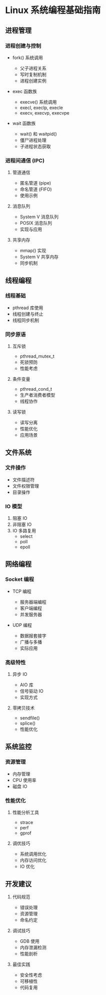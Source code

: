 # Linux 系统编程基础指南

## 进程管理
### 进程创建与控制
- fork() 系统调用
  - 父子进程关系
  - 写时复制机制
  - 进程创建实例

- exec 函数族
  - execve() 系统调用
  - execl, execlp, execle
  - execv, execvp, execvpe

- wait 函数族
  - wait() 和 waitpid()
  - 僵尸进程处理
  - 子进程状态获取

### 进程间通信 (IPC)
1. 管道通信
   - 匿名管道 (pipe)
   - 命名管道 (FIFO)
   - 使用示例

2. 消息队列
   - System V 消息队列
   - POSIX 消息队列
   - 实现与应用

3. 共享内存
   - mmap() 实现
   - System V 共享内存
   - 同步机制

## 线程编程
### 线程基础
- pthread 库使用
- 线程创建与终止
- 线程同步机制

### 同步原语
1. 互斥锁
   - pthread_mutex_t
   - 死锁预防
   - 性能考虑

2. 条件变量
   - pthread_cond_t
   - 生产者消费者模型
   - 线程协作

3. 读写锁
   - 读写分离
   - 性能优化
   - 应用场景

## 文件系统
### 文件操作
- 文件描述符
- 文件权限管理
- 目录操作

### IO 模型
1. 阻塞 IO
2. 非阻塞 IO
3. IO 多路复用
   - select
   - poll
   - epoll

## 网络编程
### Socket 编程
- TCP 编程
  - 服务器端编程
  - 客户端编程
  - 并发服务器

- UDP 编程
  - 数据报套接字
  - 广播与多播
  - 实际应用

### 高级特性
1. 异步 IO
   - AIO 库
   - 信号驱动 IO
   - 实现方式

2. 零拷贝技术
   - sendfile()
   - splice()
   - 性能优化

## 系统监控
### 资源管理
- 内存管理
- CPU 使用率
- 磁盘 IO

### 性能优化
1. 性能分析工具
   - strace
   - perf
   - gprof

2. 调优技巧
   - 系统调用优化
   - 内存访问优化
   - IO 优化

## 开发建议
1. 代码规范
   - 错误处理
   - 资源管理
   - 命名约定

2. 调试技巧
   - GDB 使用
   - 内存泄漏检测
   - 性能剖析

3. 最佳实践
   - 安全性考虑
   - 可移植性
   - 代码复用 